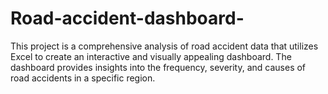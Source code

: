 # Road-accident-dashboard-
This project is a comprehensive analysis of road accident data that utilizes Excel to create an interactive and visually appealing dashboard. The dashboard provides insights into the frequency, severity, and causes of road accidents in a specific region.
